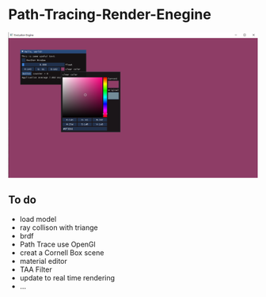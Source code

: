 # Path-Tracing-Render-Enegine

![avatar](out/imgui.png)

## To do

- load model
- ray collison with triange
- brdf
- Path Trace use OpenGl
- creat a Cornell Box scene
- material editor
- TAA Filter
- update to real time rendering
- ...